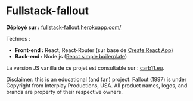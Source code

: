 # Fullstack-fallout



**Déployé sur :** [fullstack-fallout.herokuapp.com/](https://fullstack-fallout.herokuapp.com/)

Technos :
* **Front-end :**  React, React-Router (sur base de [Create React App](https://github.com/facebookincubator/create-react-app))
* **Back-end :**  Node.js ([React simple boilerplate](https://github.com/andela-kadeniyi/react-simple-boilerplate/))

La version JS vanilla de ce projet est consultable sur : [carb11.eu](http://carb11.eu/fallout/).

Disclaimer: this is an educational (and fan) project. Fallout (1997) is under Copyright from Interplay Productions, USA. All product names, logos, and brands are property of their respective owners.
 